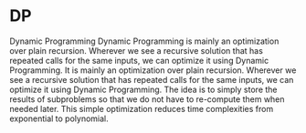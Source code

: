 # DP
Dynamic Programming
Dynamic Programming is mainly an optimization over plain recursion. Wherever we see a recursive solution that has repeated calls for the same inputs, we can optimize it using Dynamic Programming. It is mainly an optimization over plain recursion. Wherever we see a recursive solution that has repeated calls for the same inputs, we can optimize it using Dynamic Programming. The idea is to simply store the results of subproblems so that we do not have to re-compute them when needed later. This simple optimization reduces time complexities from exponential to polynomial.
